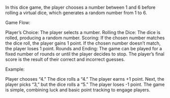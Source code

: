 In this dice game, the player chooses a number between 1 and 6 before rolling a virtual dice, which generates a random number from 1 to 6.

Game Flow:

Player’s Choice: The player selects a number.
Rolling the Dice: The dice is rolled, producing a random number.
Scoring:
If the chosen number matches the dice roll, the player gains 1 point.
If the chosen number doesn’t match, the player loses 1 point.
Rounds and Ending:
The game can be played for a fixed number of rounds or until the player decides to stop. The player’s final score is the result of their correct and incorrect guesses.

Example:

Player chooses “4.”
The dice rolls a “4.” The player earns +1 point.
Next, the player picks “3,” but the dice rolls a “5.” The player loses -1 point.
The game is simple, combining luck and basic point tracking to engage players.
